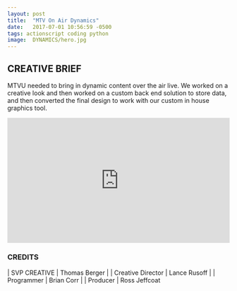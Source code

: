 ```yaml
---
layout: post
title:  "MTV On Air Dynamics"
date:   2017-07-01 10:56:59 -0500
tags: actionscript coding python
image:	DYNAMICS/hero.jpg	
---
```


## CREATIVE BRIEF

MTVU needed to bring in dynamic content over the air live.  We worked on a creative look and then worked on a custom back end solution to store data, and then converted the final design to work with our custom in house graphics tool.  

<div style="padding:56.25% 0 0 0;position:relative;"><iframe src="https://player.vimeo.com/video/419567514?title=0&byline=0&portrait=0" style="position:absolute;top:0;left:0;width:100%;height:100%;" frameborder="0" allow="autoplay; fullscreen" allowfullscreen></iframe></div><script src="https://player.vimeo.com/api/player.js"></script>


### CREDITS

| SVP CREATIVE | Thomas Berger |
| Creative Director | Lance Rusoff |
| Programmer | Brian Corr |
| Producer | Ross Jeffcoat
